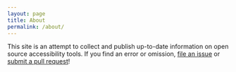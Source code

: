 ```yaml
---
layout: page
title: About
permalink: /about/
---
```


This site is an attempt to collect and publish up-to-date information on
open source accessibility tools. If you find an error or omission, [file an
issue][issue] or [submit a pull request][pr]!

[issue]: https://github.com/linux-accessibility/linux-accessibility.github.io/issues/new
[pr]: https://github.com/linux-accessibility/linux-accessibility.github.io/pulls
